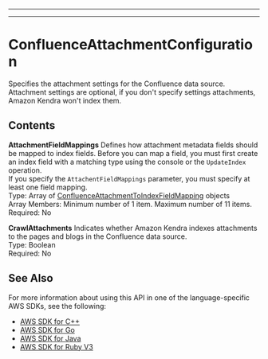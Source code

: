 --------

--------

# ConfluenceAttachmentConfiguration<a name="API_ConfluenceAttachmentConfiguration"></a>

Specifies the attachment settings for the Confluence data source\. Attachment settings are optional, if you don't specify settings attachments, Amazon Kendra won't index them\.

## Contents<a name="API_ConfluenceAttachmentConfiguration_Contents"></a>

 **AttachmentFieldMappings**   <a name="Kendra-Type-ConfluenceAttachmentConfiguration-AttachmentFieldMappings"></a>
Defines how attachment metadata fields should be mapped to index fields\. Before you can map a field, you must first create an index field with a matching type using the console or the `UpdateIndex` operation\.  
If you specify the `AttachentFieldMappings` parameter, you must specify at least one field mapping\.  
Type: Array of [ConfluenceAttachmentToIndexFieldMapping](API_ConfluenceAttachmentToIndexFieldMapping.md) objects  
Array Members: Minimum number of 1 item\. Maximum number of 11 items\.  
Required: No

 **CrawlAttachments**   <a name="Kendra-Type-ConfluenceAttachmentConfiguration-CrawlAttachments"></a>
Indicates whether Amazon Kendra indexes attachments to the pages and blogs in the Confluence data source\.   
Type: Boolean  
Required: No

## See Also<a name="API_ConfluenceAttachmentConfiguration_SeeAlso"></a>

For more information about using this API in one of the language\-specific AWS SDKs, see the following:
+  [AWS SDK for C\+\+](https://docs.aws.amazon.com/goto/SdkForCpp/kendra-2019-02-03/ConfluenceAttachmentConfiguration) 
+  [AWS SDK for Go](https://docs.aws.amazon.com/goto/SdkForGoV1/kendra-2019-02-03/ConfluenceAttachmentConfiguration) 
+  [AWS SDK for Java](https://docs.aws.amazon.com/goto/SdkForJava/kendra-2019-02-03/ConfluenceAttachmentConfiguration) 
+  [AWS SDK for Ruby V3](https://docs.aws.amazon.com/goto/SdkForRubyV3/kendra-2019-02-03/ConfluenceAttachmentConfiguration) 